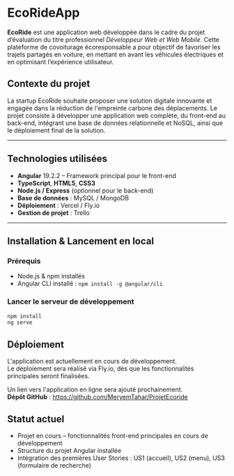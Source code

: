 # EcoRideApp

**EcoRide** est une application web développée dans le cadre du projet d’évaluation du titre professionnel *Développeur Web et Web Mobile*. Cette plateforme de covoiturage écoresponsable a pour objectif de favoriser les trajets partagés en voiture, en mettant en avant les véhicules électriques et en optimisant l’expérience utilisateur.

## Contexte du projet

La startup EcoRide souhaite proposer une solution digitale innovante et engagée dans la réduction de l'empreinte carbone des déplacements. Le projet consiste à développer une application web complète, du front-end au back-end, intégrant une base de données relationnelle et NoSQL, ainsi que le déploiement final de la solution.

---

## Technologies utilisées

- **Angular** 19.2.2 – Framework principal pour le front-end
- **TypeScript**, **HTML5**, **CSS3**
- **Node.js / Express** (optionnel pour le back-end)
- **Base de données** : MySQL / MongoDB
- **Déploiement** : Vercel / Fly.io
- **Gestion de projet** : Trello

---

## Installation & Lancement en local

### Prérequis

- Node.js & npm installés
- Angular CLI installé : `npm install -g @angular/cli`

### Lancer le serveur de développement

```bash
npm install
ng serve
```
## Déploiement

L'application est actuellement en cours de développement.  
Le déploiement sera réalisé via Fly.io, dès que les fonctionnalités principales seront finalisées.

 Un lien vers l'application en ligne sera ajouté prochainement.  
 **Dépôt GitHub** : https://github.com/MeryemTahar/ProjetEcoride 


## Statut actuel

- Projet en cours – fonctionnalités front-end principales en cours de développement
- Structure du projet Angular installée
- Intégration des premières User Stories : US1 (accueil), US2 (menu), US3 (formulaire de recherche)
